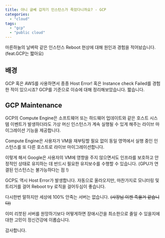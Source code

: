 ```yaml
---
title: 아니 글쎄 갑자기 인스턴스가 죽었다니까요? - GCP
categories:
  - "cloud"
tags:
  - "gcp"
  - "public cloud"
---
```

마른하늘의 날벼락 같은 인스턴스 Reboot 현상에 대해 원인과 경험을 적어놨습니다. (feat.GCP는 짧아요)

<!--more-->

## 배경
GCP 혹은 AWS를 사용하면서 종종 Host Error! 혹은 Instance check Failed를 경험한 적이 있으시죠?
GCP를 기준으로 이슈에 대해 정리해보았습니다. 짧습니다.

##  GCP Maintenance

GCP의 Compute Engine은 소프트웨어 또는 하드웨어 업데이트와 같은 호스트 시스템 이벤트가 발생하더라도 가상 머신 인스턴스가 계속 실행될 수 있게 해주는 라이브 마이그레이션 기능을 제공합니다.

Compute Engine은 사용자가 VM을 재부팅할 필요 없이 동일 영역에서 실행 중인 인스턴스를 또 다른 호스트로 라이브 마이그레이션합니다.

 이렇게 해서 Google은 사용자의 VM에 영향을 주지 않으면서도 인프라를 보호하고 안정적인 상태로 유지하는 데 반드시 필요한 유지보수를 수행할 수 있습니다. (GPU가 연결된 인스턴스는 불가능하다는 점 !)

GCP도 역시 Host Error가 발생합니다. 자동으로 올라오지만, 마찬가지로 모니터링 및 트리거를 걸어 Reboot try 로직을 걸어두심이 좋습니다.

다시한번 말하지만 세상에 100% 안죽는 서버는 없습니다.  ~~(사장님 이젠 죽을거 같습니다)~~

이미 리붓된 서버를 원망하기보다 어떻게하면 장애시간을 최소한으로 줄일 수 있을지에 대한 고민이 정신건강에 이롭습니다.

감사합니다.

